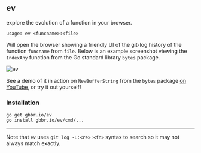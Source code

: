 ## ev
explore the evolution of a function in your browser.
```
usage: ev <funcname>:<file>
```
Will open the browser showing a friendly UI of the git-log history of the function `funcname` from `file`. Below is an example screenshot viewing the `IndexAny` function from the Go standard library `bytes` package.

![ev](http://i66.tinypic.com/jtx9uv.png)

See a demo of it in action on `NewBufferString` from the `bytes` package [on YouTube](https://youtu.be/Xawz4zR2kjc), or try it out yourself!

### Installation

```
go get gbbr.io/ev
go install gbbr.io/ev/cmd/...
```
---

Note that `ev` uses `git log -L:<re>:<fn>` syntax to search so it may not always match exactly.

